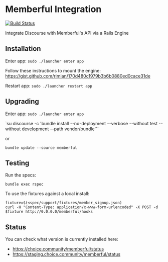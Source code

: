 # Memberful Integration

[![Build Status](https://travis-ci.org/choiceaustralia/memberful-integration.svg?branch=master)](https://travis-ci.org/choiceaustralia/memberful-integration)

Integrate Discourse with Memberful's API via a Rails Engine

## Installation

Enter app: `sudo ./launcher enter app`

Follow these instructions to mount the engine: https://gist.github.com/rimian/170d480c1979b3b6b0880ed0cace31de

Restart app: `sudo ./launcher restart app`

## Upgrading

Enter app: `sudo ./launcher enter app`


`su discourse -c 'bundle install --no-deployment --verbose --without test --without development --path vendor/bundle'``

or

`bundle update --source memberful`

## Testing

Run the specs:

`bundle exec rspec`

To use the fixtures against a local install:

```
fixture=$(<spec/support/fixtures/member_signup.json)
curl -H "Content-Type: application/x-www-form-urlencoded" -X POST -d $fixture http://0.0.0.0/memberful/hooks
```
## Status

You can check what version is currently installed here:

* https://choice.community/memberful/status
* https://staging.choice.community/memberful/status
